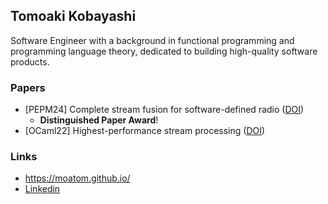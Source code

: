 ## Tomoaki Kobayashi

Software Engineer with a background in functional programming and programming language theory, dedicated to building high-quality software products.


### Papers
- [PEPM24] Complete stream fusion for software-defined radio ([DOI](https://doi.org/10.1145/3635800.3636962))
  - **Distinguished Paper Award**!
- [OCaml22] Highest-performance stream processing ([DOI](https://doi.org/10.48550/arXiv.2211.13461))

### Links
- <https://moatom.github.io/>
- [Linkedin](https://www.linkedin.com/in/友明-小林-5362b8202)

<!--
<div align="center">
  
  [![Top Langs](https://github-readme-stats.vercel.app/api/top-langs/?username=moatom&layout=compact)](https://github.com/anuraghazra/github-readme-stats)

  [![Top Langs](https://github-readme-stats.vercel.app/api/top-langs/?username=moatom&layout=donut-vertical)](https://github.com/anuraghazra/github-readme-stats)

</div>
-->

<!--
**moatom/moatom** is a ✨ _special_ ✨ repository because its `README.md` (this file) appears on your GitHub profile.

Here are some ideas to get you started:

- 🔭 I’m currently working on ...
- 🌱 I’m currently learning ...
- 👯 I’m looking to collaborate on ...
- 🤔 I’m looking for help with ...
- 💬 Ask me about ...
- 📫 How to reach me: ...
- 😄 Pronouns: ...
- ⚡ Fun fact: ...
-->
